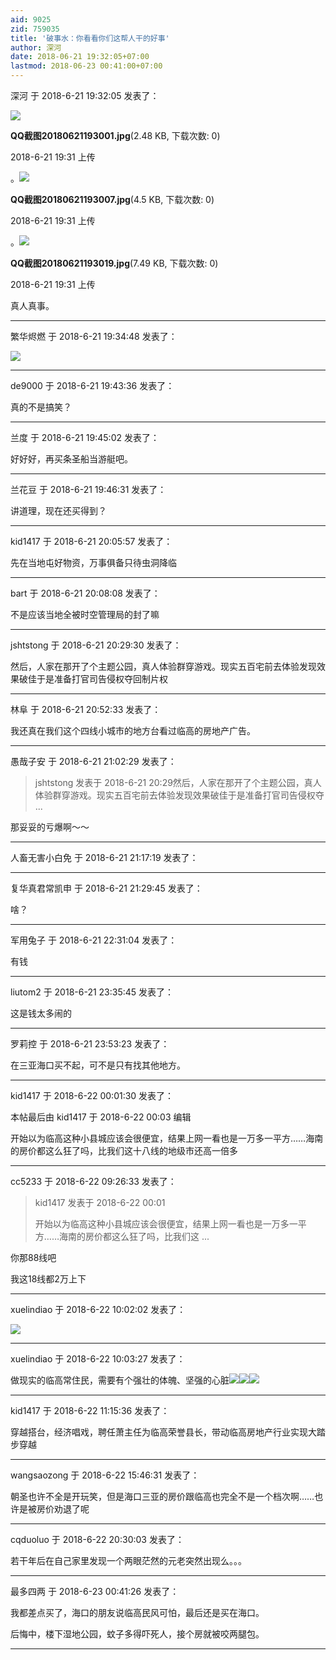 ```yaml
---
aid: 9025
zid: 759035
title: '破事水：你看看你们这帮人干的好事'
author: 深河
date: 2018-06-21 19:32:05+07:00
lastmod: 2018-06-23 00:41:00+07:00
---
```


深河 于 2018-6-21 19:32:05 发表了：

![](https://cdn.jsdelivr.net/gh/lzjluzijie/beichao@main/static/img/193143rs5uxq12ulzqwzj7.jpg)



**QQ截图20180621193001.jpg**(2.48 KB, 下载次数: 0)



2018-6-21 19:31 上传



。![](https://cdn.jsdelivr.net/gh/lzjluzijie/beichao@main/static/img/193147qzkyji2xfjsm87tk.jpg)



**QQ截图20180621193007.jpg**(4.5 KB, 下载次数: 0)



2018-6-21 19:31 上传



。![](https://cdn.jsdelivr.net/gh/lzjluzijie/beichao@main/static/img/193151hpnj4mj4aeacz4ij.jpg)



**QQ截图20180621193019.jpg**(7.49 KB, 下载次数: 0)



2018-6-21 19:31 上传



真人真事。

---------

繁华烬燃 于 2018-6-21 19:34:48 发表了：

![](https://cdn.jsdelivr.net/gh/lzjluzijie/beichao@main/static/img/140550ijhxq2p1qu9qqh9p.png)

---------

de9000 于 2018-6-21 19:43:36 发表了：

真的不是搞笑？

---------

兰度 于 2018-6-21 19:45:02 发表了：

好好好，再买条圣船当游艇吧。

---------

兰花豆 于 2018-6-21 19:46:31 发表了：

讲道理，现在还买得到？

---------

kid1417 于 2018-6-21 20:05:57 发表了：

先在当地屯好物资，万事俱备只待虫洞降临

---------

bart 于 2018-6-21 20:08:08 发表了：

不是应该当地全被时空管理局的封了嘛

---------

jshtstong 于 2018-6-21 20:29:30 发表了：

然后，人家在那开了个主题公园，真人体验群穿游戏。现实五百宅前去体验发现效果破佳于是准备打官司告侵权夺回制片权

---------

林阜 于 2018-6-21 20:52:33 发表了：

我还真在我们这个四线小城市的地方台看过临高的房地产广告。

---------

愚哉子安 于 2018-6-21 21:02:29 发表了：

> jshtstong 发表于 2018-6-21 20:29然后，人家在那开了个主题公园，真人体验群穿游戏。现实五百宅前去体验发现效果破佳于是准备打官司告侵权夺 ...



那妥妥的亏爆啊～～

---------

人畜无害小白免 于 2018-6-21 21:17:19 发表了：



---------

复华真君常凯申 于 2018-6-21 21:29:45 发表了：

啥？

---------

军用兔子 于 2018-6-21 22:31:04 发表了：

有钱

---------

liutom2 于 2018-6-21 23:35:45 发表了：

这是钱太多闹的

---------

罗莉控 于 2018-6-21 23:53:23 发表了：

在三亚海口买不起，可不是只有找其他地方。

---------

kid1417 于 2018-6-22 00:01:30 发表了：

本帖最后由 kid1417 于 2018-6-22 00:03 编辑 

开始以为临高这种小县城应该会很便宜，结果上网一看也是一万多一平方……海南的房价都这么狂了吗，比我们这十八线的地级市还高一倍多

---------

cc5233 于 2018-6-22 09:26:33 发表了：

> kid1417 发表于 2018-6-22 00:01
> 
> 开始以为临高这种小县城应该会很便宜，结果上网一看也是一万多一平方……海南的房价都这么狂了吗，比我们这 ...



你那88线吧

我这18线都2万上下

---------

xuelindiao 于 2018-6-22 10:02:02 发表了：

![](https://cdn.jsdelivr.net/gh/lzjluzijie/beichao@main/static/img/100106f998uar5viqaivqr.jpg)

---------

xuelindiao 于 2018-6-22 10:03:27 发表了：

做现实的临高常住民，需要有个强壮的体魄、坚强的心脏![](https://cdn.jsdelivr.net/gh/lzjluzijie/beichao@main/static/img/100107kxuhtn1t1m1zrzvs.jpg)![](https://cdn.jsdelivr.net/gh/lzjluzijie/beichao@main/static/img/100107xxhu6u79h91z6xjj.jpg)![](https://cdn.jsdelivr.net/gh/lzjluzijie/beichao@main/static/img/100107qqjts9jjs0qgm3sm.jpg)

---------

kid1417 于 2018-6-22 11:15:36 发表了：

穿越搭台，经济唱戏，聘任萧主任为临高荣誉县长，带动临高房地产行业实现大踏步穿越

---------

wangsaozong 于 2018-6-22 15:46:31 发表了：

朝圣也许不全是开玩笑，但是海口三亚的房价跟临高也完全不是一个档次啊……也许是被房价劝退了呢

---------

cqduoluo 于 2018-6-22 20:30:03 发表了：

若干年后在自己家里发现一个两眼茫然的元老突然出现么。。。

---------

最多四两 于 2018-6-23 00:41:26 发表了：

我都差点买了，海口的朋友说临高民风可怕，最后还是买在海口。

后悔中，楼下湿地公园，蚊子多得吓死人，接个房就被咬两腿包。

---------

